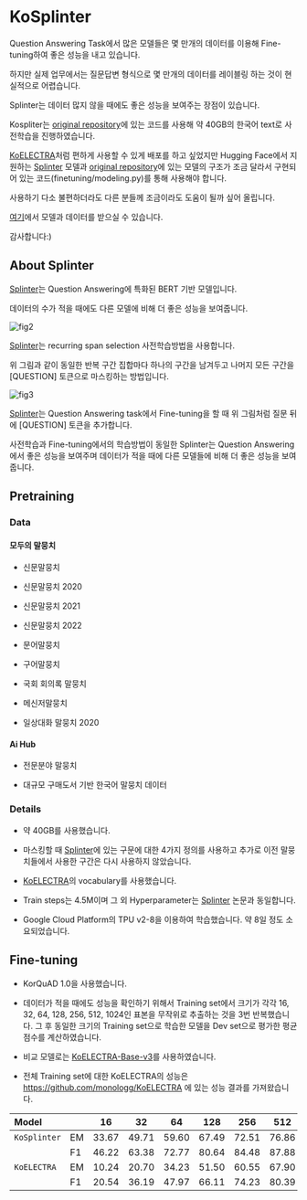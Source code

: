 # KoSplinter

Question Answering Task에서 많은 모델들은 몇 만개의 데이터를 이용해 Fine-tuning하여 좋은 성능을 내고 있습니다.

하지만 실제 업무에서는  질문답변 형식으로 몇 만개의 데이터를 레이블링 하는 것이 현실적으로 어렵습니다.

Splinter는 데이터 많지 않을 때에도 좋은 성능을 보여주는 장점이 있습니다.

Kospliter는 [original repository](https://github.com/oriram/splinter)에 있는 코드를 사용해 약 40GB의 한국어 text로 사전학습을 진행하였습니다.

[KoELECTRA](https://github.com/monologg/KoELECTRA)처럼 편하게 사용할 수 있게 배포를 하고 싶었지만 Hugging Face에서 지원하는 [Splinter](https://huggingface.co/docs/transformers/model_doc/splinter) 모델과 [original repository](https://github.com/oriram/splinter)에 있는 모델의 구조가 조금 달라서 구현되어 있는 코드(finetuning/modeling.py)를 통해 사용해야 합니다.

사용하기 다소 불편하더라도 다른 분들께 조금이라도 도움이 될까 싶어 올립니다.

[여기](https://drive.google.com/drive/folders/1_tzp1N32Us18InlEw0ycV7hNqdrY6pbe?usp=drive_link)에서 모델과 데이터를 받으실 수 있습니다.

감사합니다:)

## About Splinter

[Splinter](https://arxiv.org/abs/2101.00438)는 Question Answering에 특화된 BERT 기반 모델입니다.

데이터의 수가 적을 때에도 다른 모델에 비해 더 좋은 성능을 보여줍니다.

![fig2](https://github.com/YunSoungKim/KoSplinter/assets/82452117/eaab23f2-d62b-4aac-b61c-0d675287194c)

[Splinter](https://arxiv.org/abs/2101.00438)는 recurring span selection 사전학습방법을 사용합니다.

위 그림과 같이 동일한 반복 구간 집합마다 하나의 구간을 남겨두고 나머지 모든 구간을 [QUESTION] 토큰으로 마스킹하는 방법입니다.

![fig3](https://github.com/YunSoungKim/KoSplinter/assets/82452117/33ab154c-e730-4b8e-9626-fe86ba1fce33)

[Splinter](https://arxiv.org/abs/2101.00438)는 Question Answering task에서 Fine-tuning을 할 때 위 그림처럼 질문 뒤에 [QUESTION] 토큰을 추가합니다.

사전학습과 Fine-tuning에서의 학습방법이 동일한 Splinter는 Question Answering에서 좋은 성능을 보여주며 데이터가 적을 때에 다른 모델들에 비해 더 좋은 성능을 보여줍니다.

## Pretraining

### Data

#### 모두의 말뭉치

- 신문말뭉치

- 신문말뭉치 2020

- 신문말뭉치 2021

- 신문말뭉치 2022

- 문어말뭉치

- 구어말뭉치

- 국회 회의록 말뭉치

- 메신저말뭉치

- 일상대화 말뭉치 2020

#### Ai Hub

- 전문분야 말뭉치

- 대규모 구매도서 기반 한국어 말뭉치 데이터

### Details

- 약 40GB를 사용했습니다.

- 마스킹할 때 [Splinter](https://arxiv.org/abs/2101.00438)에 있는 구문에 대한 4가지 정의를 사용하고 추가로 이전 말뭉치들에서 사용한 구간은 다시 사용하지 않았습니다.

- [KoELECTRA](https://github.com/monologg/KoELECTRA)의 vocabulary를 사용했습니다.

- Train steps는 4.5M이며 그 외 Hyperparameter는 [Splinter](https://arxiv.org/abs/2101.00438) 논문과 동일합니다.

- Google Cloud Platform의 TPU v2-8을 이용하여 학습했습니다. 약 8일 정도 소요되었습니다.

## Fine-tuning

- KorQuAD 1.0을 사용했습니다.

- 데이터가 적을 때에도 성능을 확인하기 위해서 Training set에서 크기가 각각 16, 32, 64, 128, 256, 512, 1024인 표본을 무작위로 추출하는 것을 3번 반복했습니다. 그 후 동일한 크기의 Training set으로 학습한 모델을 Dev set으로 평가한 평균 점수를 계산하였습니다.

- 비교 모델로는 [KoELECTRA-Base-v3](https://github.com/monologg/KoELECTRA)를 사용하였습니다.

- 전체 Training set에 대한 KoELECTRA의 성능은 https://github.com/monologg/KoELECTRA 에 있는 성능 결과를 가져왔습니다.

| Model        |       | 16    | 32    | 64    | 128   | 256   | 512   | 1024  | Full  |
|:-------------|:------|:-----:|:-----:|:-----:|:-----:|:-----:|:-----:|:-----:|:-----:|
| `KoSplinter` |   EM  | 33.67 | 49.71 | 59.60 | 67.49 | 72.51 | 76.86 | 79.47 | 86.16 |
|              |   F1  | 46.22 | 63.38 | 72.77 | 80.64 | 84.48 | 87.88 | 89.91 | 94.34 |
| `KoELECTRA`  |   EM  | 10.24 | 20.70 | 34.23 | 51.50 | 60.55 | 67.90 | 74.19 | 84.83 |
|              |   F1  | 20.54 | 36.19 | 47.97 | 66.11 | 74.23 | 80.39 | 85.22 | 93.45 |


